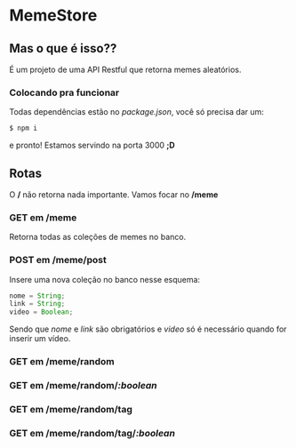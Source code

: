 # MemeStore

## Mas o que é isso??
É um projeto de uma API Restful que retorna memes aleatórios.

### Colocando pra funcionar
Todas dependências estão no *package.json*, você só precisa dar um:
```sh
$ npm i
```
e pronto! Estamos servindo na porta 3000 **;D**

## Rotas
O **/** não retorna nada importante. Vamos focar no **/meme**

### GET em __/meme__
Retorna todas as coleções de memes no banco.

### POST em __/meme/post__
Insere uma nova coleção no banco nesse esquema:
```js
nome = String;
link = String;
video = Boolean;
```
Sendo que *nome* e *link* são obrigatórios e *video* só é necessário quando for inserir um vídeo.

### GET em __/meme/random__

### GET em __/meme/random/*:boolean*__

### GET em __/meme/random/tag__

### GET em __/meme/random/tag/*:boolean*__